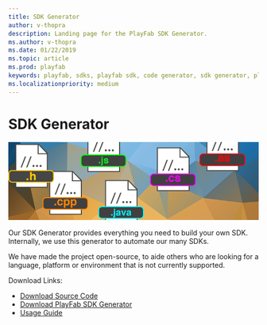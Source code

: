 ```yaml
---
title: SDK Generator
author: v-thopra
description: Landing page for the PlayFab SDK Generator.
ms.author: v-thopra
ms.date: 01/22/2019
ms.topic: article
ms.prod: playfab
keywords: playfab, sdks, playfab sdk, code generator, sdk generator, playfab sdk generator
ms.localizationpriority: medium
---
```


# SDK Generator

![SDK Generator](./media/sdk-generator.png)

Our SDK Generator provides everything you need to build your own SDK. Internally, we use this generator to automate our many SDKs.

We have made the project open-source, to aide others who are looking for a language, platform or environment that is not currently supported.

Download Links:

- [Download Source Code](https://github.com/PlayFab/SDKGenerator)
- [Download PlayFab SDK Generator](https://api.playfab.com/downloads/generator)
- [Usage Guide](./quickstart.md)
